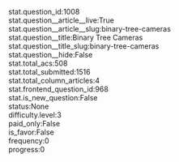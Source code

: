 stat.question_id:1008  
stat.question__article__live:True  
stat.question__article__slug:binary-tree-cameras  
stat.question__title:Binary Tree Cameras  
stat.question__title_slug:binary-tree-cameras  
stat.question__hide:False  
stat.total_acs:508  
stat.total_submitted:1516  
stat.total_column_articles:4  
stat.frontend_question_id:968  
stat.is_new_question:False  
status:None  
difficulty.level:3  
paid_only:False  
is_favor:False  
frequency:0  
progress:0  
